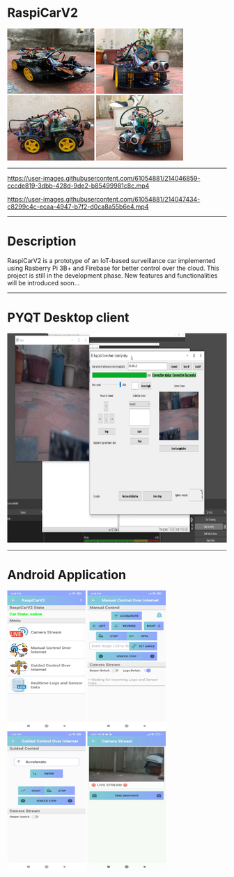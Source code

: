 # RaspiCarV2

<img src="Images/IMG-0032.jpg" width="200" height= "150"> <img src="Images/image2.jpeg" width="200"> 
<img src="Images/image3.jpg" width="200"> <img src="Images/image4.jpg" width="200">

<hr>

https://user-images.githubusercontent.com/61054881/214046859-cccde819-3dbb-428d-9de2-b85499981c8c.mp4


https://user-images.githubusercontent.com/61054881/214047434-c8299c4c-ecaa-4947-b7f2-d0ca8a55b6e4.mp4


<hr>

# Description

RaspiCarV2 is a prototype of an IoT-based surveillance car implemented using Rasberry Pi 3B+ and Firebase for better control over the cloud.
This project is still in the development phase. New features and functionalities will be introduced soon...
<hr>

# PYQT Desktop client
<img src="Images/image5.png" width="640" height= "480">
<hr>

# Android Application
<img src="Images/image6.jpeg" width="180" height= "320"> <img src="Images/image7.jpeg" width="180" height= "320"> <img src="Images/image5.jpeg" width="180" height= "320"> <img src="Images/image9.jpeg" width="180" height= "320">
